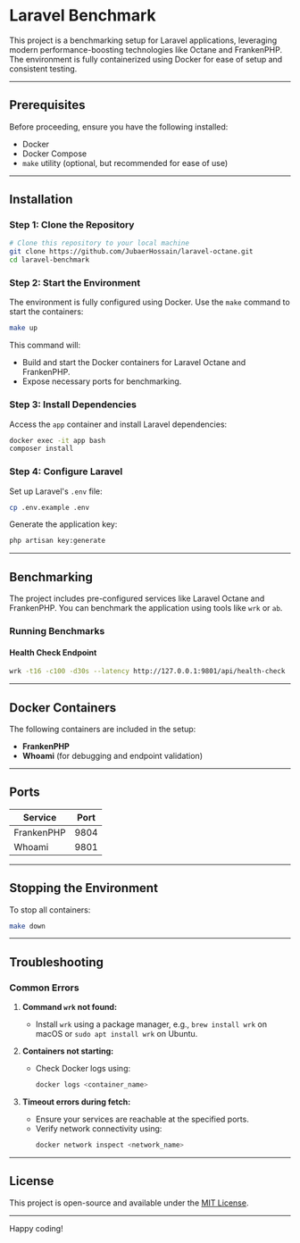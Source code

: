 # Laravel Benchmark

This project is a benchmarking setup for Laravel applications, leveraging modern performance-boosting technologies like Octane and FrankenPHP. The environment is fully containerized using Docker for ease of setup and consistent testing.

---

## Prerequisites

Before proceeding, ensure you have the following installed:

- Docker
- Docker Compose
- `make` utility (optional, but recommended for ease of use)

---

## Installation

### Step 1: Clone the Repository

```bash
# Clone this repository to your local machine
git clone https://github.com/JubaerHossain/laravel-octane.git
cd laravel-benchmark
```

### Step 2: Start the Environment

The environment is fully configured using Docker. Use the `make` command to start the containers:

```bash
make up
```

This command will:

- Build and start the Docker containers for Laravel Octane and FrankenPHP.
- Expose necessary ports for benchmarking.

### Step 3: Install Dependencies

Access the `app` container and install Laravel dependencies:

```bash
docker exec -it app bash
composer install
```

### Step 4: Configure Laravel

Set up Laravel's `.env` file:

```bash
cp .env.example .env
```

Generate the application key:

```bash
php artisan key:generate
```

---

## Benchmarking

The project includes pre-configured services like Laravel Octane and FrankenPHP. You can benchmark the application using tools like `wrk` or `ab`.

### Running Benchmarks

#### Health Check Endpoint

```bash
wrk -t16 -c100 -d30s --latency http://127.0.0.1:9801/api/health-check
```

---

## Docker Containers

The following containers are included in the setup:

- **FrankenPHP**
- **Whoami** (for debugging and endpoint validation)

---

## Ports

| Service                     | Port |
| --------------------------- | ---- |
| FrankenPHP                  | 9804 |
| Whoami                      | 9801 |

---

## Stopping the Environment

To stop all containers:

```bash
make down
```

---

## Troubleshooting

### Common Errors

1. **Command ****`wrk`**** not found:**

   - Install `wrk` using a package manager, e.g., `brew install wrk` on macOS or `sudo apt install wrk` on Ubuntu.

2. **Containers not starting:**

   - Check Docker logs using:
     ```bash
     docker logs <container_name>
     ```

3. **Timeout errors during fetch:**

   - Ensure your services are reachable at the specified ports.
   - Verify network connectivity using:
     ```bash
     docker network inspect <network_name>
     ```

---

## License

This project is open-source and available under the [MIT License](LICENSE).

---

Happy coding!

